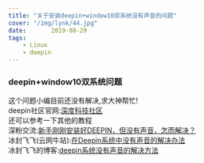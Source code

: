 ```yaml
---
title: "关于安装deepin+window10双系统没有声音的问题"
cover: "/img/lynk/44.jpg"
date:       2019-08-29
tags:
	- Linux
	- deepin
---
```


### deepin+window10双系统问题  
这个问题小编目前还没有解决,求大神帮忙!  
deepin社区官网:[深度科技社区](https://www.deepin.org/)  
还可以参考一下其他的教程  
深粉交流:[新手刚刚安装好DEEPIN，但没有声音，怎而解决？](https://bbs.deepin.org/forum.php?mod=viewthread&tid=39521)  
冰封飞飞(云网牛站):[在Deepin系统中没有声音的解决办法](https://ywnz.com/linuxjc/3630.html)  
冰封飞飞的博客:[deepin系统没有声音的解决方法](https://blog.csdn.net/a363344923/article/details/82955071)  
